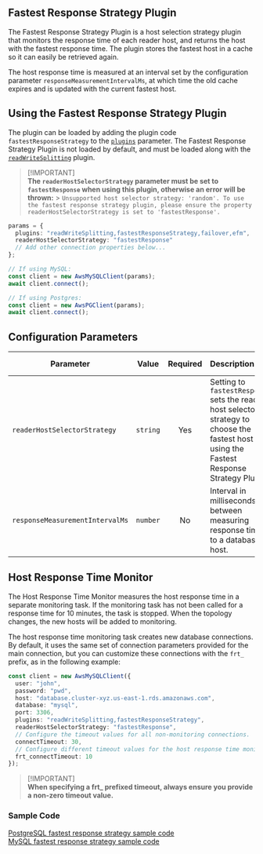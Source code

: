 ## Fastest Response Strategy Plugin

The Fastest Response Strategy Plugin is a host selection strategy plugin that monitors the response time of each reader host, and returns the host with the fastest response time. The plugin stores the fastest host in a cache so it can easily be retrieved again.

The host response time is measured at an interval set by the configuration parameter `responseMeasurementIntervalMs`, at which time the old cache expires and is updated with the current fastest host.

## Using the Fastest Response Strategy Plugin

The plugin can be loaded by adding the plugin code `fastestResponseStrategy` to the [`plugins`](../UsingTheNodeJsWrapper#aws-advanced-nodejs-wrapper-parameters) parameter. The Fastest Response Strategy Plugin is not loaded by default, and must be loaded along with the [`readWriteSplitting`](./UsingTheReadWriteSplittingPlugin.md) plugin.

> [!IMPORTANT]\
> **The `readerHostSelectorStrategy` parameter must be set to `fastestResponse` when using this plugin, otherwise an error will be thrown:** > `Unsupported host selector strategy: 'random'. To use the fastest response strategy plugin, please ensure the property readerHostSelectorStrategy is set to 'fastestResponse'.`

```ts
params = {
  plugins: "readWriteSplitting,fastestResponseStrategy,failover,efm",
  readerHostSelectorStrategy: "fastestResponse"
  // Add other connection properties below...
};

// If using MySQL:
const client = new AwsMySQLClient(params);
await client.connect();

// If using Postgres:
const client = new AwsPGClient(params);
await client.connect();
```

## Configuration Parameters

| Parameter                       |  Value   | Required | Description                                                                                                                                | Default Value |
| ------------------------------- | :------: | :------: | :----------------------------------------------------------------------------------------------------------------------------------------- | ------------- |
| `readerHostSelectorStrategy`    | `string` |   Yes    | Setting to `fastestResponse` sets the reader host selector strategy to choose the fastest host using the Fastest Response Strategy Plugin. | `random`      |
| `responseMeasurementIntervalMs` | `number` |    No    | Interval in milliseconds between measuring response time to a database host.                                                               | `30_000`      |

## Host Response Time Monitor

The Host Response Time Monitor measures the host response time in a separate monitoring task. If the monitoring task has not been called for a response time for 10 minutes, the task is stopped. When the topology changes, the new hosts will be added to monitoring.

The host response time monitoring task creates new database connections. By default, it uses the same set of connection parameters provided for the main connection, but you can customize these connections with the `frt_` prefix, as in the following example:

```ts
const client = new AwsMySQLClient({
  user: "john",
  password: "pwd",
  host: "database.cluster-xyz.us-east-1.rds.amazonaws.com",
  database: "mysql",
  port: 3306,
  plugins: "readWriteSplitting,fastestResponseStrategy",
  readerHostSelectorStrategy: "fastestResponse",
  // Configure the timeout values for all non-monitoring connections.
  connectTimeout: 30,
  // Configure different timeout values for the host response time monitoring connection.
  frt_connectTimeout: 10
});
```

> [!IMPORTANT]\
> **When specifying a frt\_ prefixed timeout, always ensure you provide a non-zero timeout value.**

### Sample Code

[PostgreSQL fastest response strategy sample code](../../../examples/aws_driver_example/fastest_response_strategy_postgres_example.ts)<br>
[MySQL fastest response strategy sample code](../../../examples/aws_driver_example/fastest_response_strategy_mysql_example.ts)
